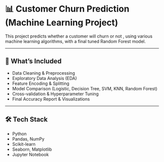 # 📊 Customer Churn Prediction (Machine Learning Project)

This project predicts whether a customer will churn or not , using various machine learning algorithms, with a final tuned Random Forest model.

---

## 🧠 What’s Included

- Data Cleaning & Preprocessing
- Exploratory Data Analysis (EDA)
- Feature Encoding & Splitting
- Model Comparison (Logistic, Decision Tree, SVM, KNN, Random Forest)
- Cross-validation & Hyperparameter Tuning
- Final Accuracy Report & Visualizations

---

## 🛠️ Tech Stack

- Python
- Pandas, NumPy
- Scikit-learn
- Seaborn, Matplotlib
- Jupyter Notebook

